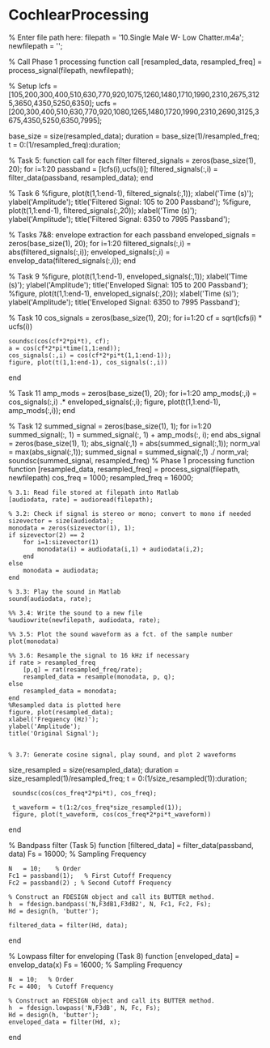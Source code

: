 # CochlearProcessing
% Enter file path here:
filepath = '10.Single Male W- Low Chatter.m4a';
newfilepath = '';

%  Call Phase 1 processing function call
[resampled_data, resampled_freq] = process_signal(filepath, newfilepath);

% Setup
lcfs = [105,200,300,400,510,630,770,920,1075,1260,1480,1710,1990,2310,2675,3125,3650,4350,5250,6350];
ucfs = [200,300,400,510,630,770,920,1080,1265,1480,1720,1990,2310,2690,3125,3675,4350,5250,6350,7995];

base_size = size(resampled_data);
duration = base_size(1)/resampled_freq;
t = 0:(1/resampled_freq):duration;

% Task 5: function call for each filter
filtered_signals = zeros(base_size(1), 20);
for i=1:20
    passband = [lcfs(i),ucfs(i)];
    filtered_signals(:,i) = filter_data(passband, resampled_data);
end

% Task 6
%figure, plot(t(1,1:end-1), filtered_signals(:,1));
xlabel('Time (s)');
ylabel('Amplitude');
title('Filtered Signal: 105 to 200 Passband');
%figure, plot(t(1,1:end-1), filtered_signals(:,20));
xlabel('Time (s)');
ylabel('Amplitude');
title('Filtered Signal: 6350 to 7995 Passband');

% Tasks 7&8: envelope extraction for each passband
enveloped_signals = zeros(base_size(1), 20);
for i=1:20
    filtered_signals(:,i) = abs(filtered_signals(:,i));
    enveloped_signals(:,i) = envelop_data(filtered_signals(:,i));
end

% Task 9
%figure, plot(t(1,1:end-1), enveloped_signals(:,1));
xlabel('Time (s)');
ylabel('Amplitude');
title('Enveloped Signal: 105 to 200 Passband');
%figure, plot(t(1,1:end-1), enveloped_signals(:,20));
xlabel('Time (s)');
ylabel('Amplitude');
title('Enveloped Signal: 6350 to 7995 Passband');

%  Task 10
cos_signals = zeros(base_size(1), 20);
for i=1:20
    cf = sqrt(lcfs(i) * ucfs(i))

    soundsc(cos(cf*2*pi*t), cf);
    a = cos(cf*2*pi*time(1,1:end));
    cos_signals(:,i) = cos(cf*2*pi*t(1,1:end-1));
    figure, plot(t(1,1:end-1), cos_signals(:,i))
end

%  Task 11
amp_mods = zeros(base_size(1), 20);
for i=1:20
    amp_mods(:,i) = cos_signals(:,i) .* enveloped_signals(:,i);
    figure, plot(t(1,1:end-1), amp_mods(:,i));
end

% Task 12
summed_signal = zeros(base_size(1), 1);
for i=1:20
    summed_signal(:, 1) = summed_signal(:, 1) + amp_mods(:, i);
end
abs_signal = zeros(base_size(1), 1);
abs_signal(:,1) = abs(summed_signal(:,1));
norm_val = max(abs_signal(:,1));
summed_signal = summed_signal(:,1) ./ norm_val;
soundsc(summed_signal, resampled_freq)
% Phase 1 processing function
function [resampled_data, resampled_freq] = process_signal(filepath, newfilepath)
    cos_freq = 1000;
    resampled_freq = 16000;
    
    % 3.1: Read file stored at filepath into Matlab
    [audiodata, rate] = audioread(filepath);
    
    % 3.2: Check if signal is stereo or mono; convert to mono if needed
    sizevector = size(audiodata);
    monodata = zeros(sizevector(1), 1);
    if sizevector(2) == 2
        for i=1:sizevector(1)
            monodata(i) = audiodata(i,1) + audiodata(i,2);
        end
    else
        monodata = audiodata;
    end
    
    % 3.3: Play the sound in Matlab
    sound(audiodata, rate);
    
    %% 3.4: Write the sound to a new file
    %audiowrite(newfilepath, audiodata, rate);
    
    %% 3.5: Plot the sound waveform as a fct. of the sample number
    plot(monodata)

    %% 3.6: Resample the signal to 16 kHz if necessary
    if rate > resampled_freq
        [p,q] = rat(resampled_freq/rate);
        resampled_data = resample(monodata, p, q);
    else
        resampled_data = monodata;
    end
    %Resampled data is plotted here
    figure, plot(resampled_data);
    xlabel('Frequency (Hz)');
    ylabel('Amplitude');
    title('Original Signal');

    
    % 3.7: Generate cosine signal, play sound, and plot 2 waveforms
   size_resampled = size(resampled_data);
    duration = size_resampled(1)/resampled_freq;
    t = 0:(1/size_resampled(1)):duration;
     
     soundsc(cos(cos_freq*2*pi*t), cos_freq);
     
     t_waveform = t(1:2/cos_freq*size_resampled(1));
     figure, plot(t_waveform, cos(cos_freq*2*pi*t_waveform))
end

% Bandpass filter (Task 5)
function [filtered_data] = filter_data(passband, data)
    Fs = 16000;  % Sampling Frequency

    N   = 10;    % Order
    Fc1 = passband(1);   % First Cutoff Frequency
    Fc2 = passband(2) ; % Second Cutoff Frequency

    % Construct an FDESIGN object and call its BUTTER method.
    h  = fdesign.bandpass('N,F3dB1,F3dB2', N, Fc1, Fc2, Fs);
    Hd = design(h, 'butter');

    filtered_data = filter(Hd, data);
end

% Lowpass filter for enveloping (Task 8)
function [enveloped_data] = envelop_data(x)
    Fs = 16000;  % Sampling Frequency

    N  = 10;   % Order
    Fc = 400;  % Cutoff Frequency

    % Construct an FDESIGN object and call its BUTTER method.
    h  = fdesign.lowpass('N,F3dB', N, Fc, Fs);
    Hd = design(h, 'butter');
    enveloped_data = filter(Hd, x);
end
